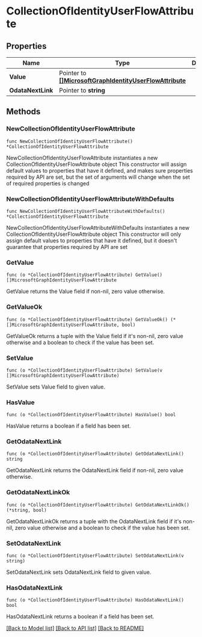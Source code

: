 # CollectionOfIdentityUserFlowAttribute

## Properties

Name | Type | Description | Notes
------------ | ------------- | ------------- | -------------
**Value** | Pointer to [**[]MicrosoftGraphIdentityUserFlowAttribute**](MicrosoftGraphIdentityUserFlowAttribute.md) |  | [optional] 
**OdataNextLink** | Pointer to **string** |  | [optional] 

## Methods

### NewCollectionOfIdentityUserFlowAttribute

`func NewCollectionOfIdentityUserFlowAttribute() *CollectionOfIdentityUserFlowAttribute`

NewCollectionOfIdentityUserFlowAttribute instantiates a new CollectionOfIdentityUserFlowAttribute object
This constructor will assign default values to properties that have it defined,
and makes sure properties required by API are set, but the set of arguments
will change when the set of required properties is changed

### NewCollectionOfIdentityUserFlowAttributeWithDefaults

`func NewCollectionOfIdentityUserFlowAttributeWithDefaults() *CollectionOfIdentityUserFlowAttribute`

NewCollectionOfIdentityUserFlowAttributeWithDefaults instantiates a new CollectionOfIdentityUserFlowAttribute object
This constructor will only assign default values to properties that have it defined,
but it doesn't guarantee that properties required by API are set

### GetValue

`func (o *CollectionOfIdentityUserFlowAttribute) GetValue() []MicrosoftGraphIdentityUserFlowAttribute`

GetValue returns the Value field if non-nil, zero value otherwise.

### GetValueOk

`func (o *CollectionOfIdentityUserFlowAttribute) GetValueOk() (*[]MicrosoftGraphIdentityUserFlowAttribute, bool)`

GetValueOk returns a tuple with the Value field if it's non-nil, zero value otherwise
and a boolean to check if the value has been set.

### SetValue

`func (o *CollectionOfIdentityUserFlowAttribute) SetValue(v []MicrosoftGraphIdentityUserFlowAttribute)`

SetValue sets Value field to given value.

### HasValue

`func (o *CollectionOfIdentityUserFlowAttribute) HasValue() bool`

HasValue returns a boolean if a field has been set.

### GetOdataNextLink

`func (o *CollectionOfIdentityUserFlowAttribute) GetOdataNextLink() string`

GetOdataNextLink returns the OdataNextLink field if non-nil, zero value otherwise.

### GetOdataNextLinkOk

`func (o *CollectionOfIdentityUserFlowAttribute) GetOdataNextLinkOk() (*string, bool)`

GetOdataNextLinkOk returns a tuple with the OdataNextLink field if it's non-nil, zero value otherwise
and a boolean to check if the value has been set.

### SetOdataNextLink

`func (o *CollectionOfIdentityUserFlowAttribute) SetOdataNextLink(v string)`

SetOdataNextLink sets OdataNextLink field to given value.

### HasOdataNextLink

`func (o *CollectionOfIdentityUserFlowAttribute) HasOdataNextLink() bool`

HasOdataNextLink returns a boolean if a field has been set.


[[Back to Model list]](../README.md#documentation-for-models) [[Back to API list]](../README.md#documentation-for-api-endpoints) [[Back to README]](../README.md)


